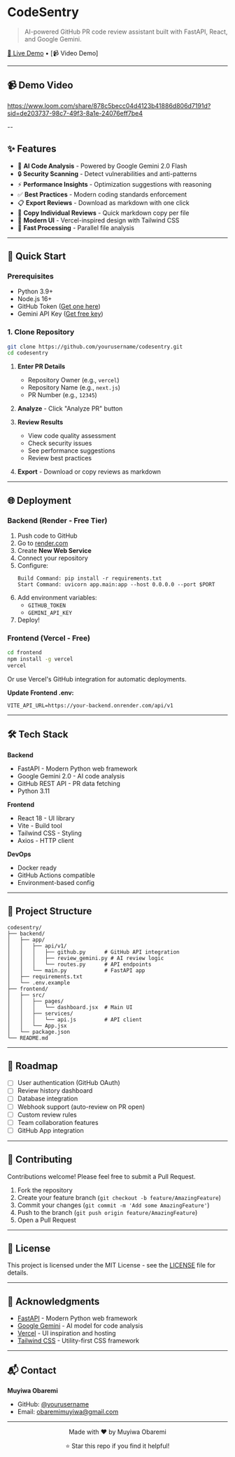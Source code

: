 # CodeSentry

> AI-powered GitHub PR code review assistant built with FastAPI, React, and Google Gemini.


[🚀 Live Demo](https://your-app.vercel.app) • [📹 Video Demo]

---

## 📹 Demo Video

https://www.loom.com/share/878c5becc04d4123b41886d806d7191d?sid=de203737-98c7-49f3-8a1e-24076eff7be4

--

## ✨ Features

- 🤖 **AI Code Analysis** - Powered by Google Gemini 2.0 Flash
- 🔒 **Security Scanning** - Detect vulnerabilities and anti-patterns
- ⚡ **Performance Insights** - Optimization suggestions with reasoning
- ✅ **Best Practices** - Modern coding standards enforcement
- 📋 **Export Reviews** - Download as markdown with one click
- 💾 **Copy Individual Reviews** - Quick markdown copy per file
- 🎨 **Modern UI** - Vercel-inspired design with Tailwind CSS
- 🚀 **Fast Processing** - Parallel file analysis

---

## 🚀 Quick Start

### Prerequisites

- Python 3.9+
- Node.js 16+
- GitHub Token ([Get one here](https://github.com/settings/tokens))
- Gemini API Key ([Get free key](https://aistudio.google.com/apikey))

### 1. Clone Repository

```bash
git clone https://github.com/yourusername/codesentry.git
cd codesentry
```


1. **Enter PR Details**
   - Repository Owner (e.g., `vercel`)
   - Repository Name (e.g., `next.js`)
   - PR Number (e.g., `12345`)

2. **Analyze** - Click "Analyze PR" button

3. **Review Results**
   - View code quality assessment
   - Check security issues
   - See performance suggestions
   - Review best practices

4. **Export** - Download or copy reviews as markdown

---

## 🌐 Deployment

### Backend (Render - Free Tier)

1. Push code to GitHub
2. Go to [render.com](https://render.com)
3. Create **New Web Service**
4. Connect your repository
5. Configure:
   ```
   Build Command: pip install -r requirements.txt
   Start Command: uvicorn app.main:app --host 0.0.0.0 --port $PORT
   ```
6. Add environment variables:
   - `GITHUB_TOKEN`
   - `GEMINI_API_KEY`
7. Deploy!

### Frontend (Vercel - Free)

```bash
cd frontend
npm install -g vercel
vercel
```

Or use Vercel's GitHub integration for automatic deployments.

**Update Frontend .env:**
```env
VITE_API_URL=https://your-backend.onrender.com/api/v1
```

---

## 🛠️ Tech Stack

**Backend**
- FastAPI - Modern Python web framework
- Google Gemini 2.0 - AI code analysis
- GitHub REST API - PR data fetching
- Python 3.11

**Frontend**
- React 18 - UI library
- Vite - Build tool
- Tailwind CSS - Styling
- Axios - HTTP client

**DevOps**
- Docker ready
- GitHub Actions compatible
- Environment-based config

---

## 📁 Project Structure

```
codesentry/
├── backend/
│   ├── app/
│   │   ├── api/v1/
│   │   │   ├── github.py      # GitHub API integration
│   │   │   ├── review_gemini.py # AI review logic
│   │   │   └── routes.py      # API endpoints
│   │   └── main.py            # FastAPI app
│   ├── requirements.txt
│   └── .env.example
├── frontend/
│   ├── src/
│   │   ├── pages/
│   │   │   └── dashboard.jsx  # Main UI
│   │   ├── services/
│   │   │   └── api.js         # API client
│   │   └── App.jsx
│   └── package.json
└── README.md
```

---

## 🎯 Roadmap

- [ ] User authentication (GitHub OAuth)
- [ ] Review history dashboard
- [ ] Database integration
- [ ] Webhook support (auto-review on PR open)
- [ ] Custom review rules
- [ ] Team collaboration features
- [ ] GitHub App integration

---

## 🤝 Contributing

Contributions welcome! Please feel free to submit a Pull Request.

1. Fork the repository
2. Create your feature branch (`git checkout -b feature/AmazingFeature`)
3. Commit your changes (`git commit -m 'Add some AmazingFeature'`)
4. Push to the branch (`git push origin feature/AmazingFeature`)
5. Open a Pull Request

---

## 📝 License

This project is licensed under the MIT License - see the [LICENSE](LICENSE) file for details.

---

## 🙏 Acknowledgments

- [FastAPI](https://fastapi.tiangolo.com/) - Modern Python web framework
- [Google Gemini](https://ai.google.dev/) - AI model for code analysis
- [Vercel](https://vercel.com/) - UI inspiration and hosting
- [Tailwind CSS](https://tailwindcss.com/) - Utility-first CSS framework

---

## 📬 Contact

**Muyiwa Obaremi**
- GitHub: [@yourusername](https://github.com/muyi29)
- Email: obaremimuyiwa@gmail.com

---

<div align="center">
  Made with ❤️ by Muyiwa Obaremi
  
  ⭐ Star this repo if you find it helpful!
</div>